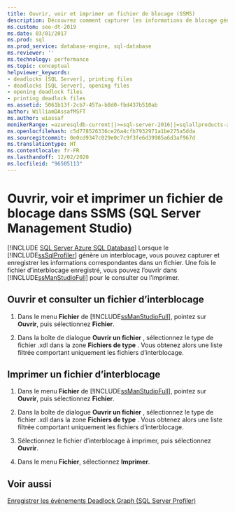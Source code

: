 ```yaml
---
title: Ouvrir, voir et imprimer un fichier de blocage (SSMS)
description: Découvrez comment capturer les informations de blocage générées par SQL Server Profiler et les afficher dans SQL Server Management Studio.
ms.custom: seo-dt-2019
ms.date: 03/01/2017
ms.prod: sql
ms.prod_service: database-engine, sql-database
ms.reviewer: ''
ms.technology: performance
ms.topic: conceptual
helpviewer_keywords:
- deadlocks [SQL Server], printing files
- deadlocks [SQL Server], opening files
- opening deadlock files
- printing deadlock files
ms.assetid: 5061b13f-2cb7-457a-b8d0-fbd437b510ab
author: WilliamDAssafMSFT
ms.author: wiassaf
monikerRange: =azuresqldb-current||>=sql-server-2016||=sqlallproducts-allversions||>=sql-server-linux-2017||=azuresqldb-mi-current
ms.openlocfilehash: c5d778526336ce26a4cfb7932971a1be275a5dda
ms.sourcegitcommit: 0e0cd9347c029e0c7c9f3fe6d39985a6d3af967d
ms.translationtype: HT
ms.contentlocale: fr-FR
ms.lasthandoff: 12/02/2020
ms.locfileid: "96505113"
---
```

# <a name="open-view-and-print-a-deadlock-file-in-sql-server-management-studio-ssms"></a>Ouvrir, voir et imprimer un fichier de blocage dans SSMS (SQL Server Management Studio)

[!INCLUDE [SQL Server Azure SQL Database](../../includes/applies-to-version/sql-asdb.md)]
  Lorsque le [!INCLUDE[ssSqlProfiler](../../includes/sssqlprofiler-md.md)] génère un interblocage, vous pouvez capturer et enregistrer les informations correspondantes dans un fichier. Une fois le fichier d’interblocage enregistré, vous pouvez l’ouvrir dans [!INCLUDE[ssManStudioFull](../../includes/ssmanstudiofull-md.md)] pour le consulter ou l’imprimer.  
  
## <a name="open-and-view-a-deadlock-file"></a>Ouvrir et consulter un fichier d’interblocage  
  
1. Dans le menu **Fichier** de [!INCLUDE[ssManStudioFull](../../includes/ssmanstudiofull-md.md)], pointez sur **Ouvrir**, puis sélectionnez **Fichier**.  
  
2. Dans la boîte de dialogue **Ouvrir un fichier** , sélectionnez le type de fichier .xdl dans la zone **Fichiers de type** . Vous obtenez alors une liste filtrée comportant uniquement les fichiers d’interblocage.  
  
## <a name="print-a-deadlock-file"></a>Imprimer un fichier d’interblocage  
  
1. Dans le menu **Fichier** de [!INCLUDE[ssManStudioFull](../../includes/ssmanstudiofull-md.md)], pointez sur **Ouvrir**, puis sélectionnez **Fichier**.  
  
2. Dans la boîte de dialogue **Ouvrir un fichier** , sélectionnez le type de fichier .xdl dans la zone **Fichiers de type** . Vous obtenez alors une liste filtrée comportant uniquement les fichiers d’interblocage.  
  
3. Sélectionnez le fichier d’interblocage à imprimer, puis sélectionnez **Ouvrir**.  
  
4. Dans le menu **Fichier**, sélectionnez **Imprimer**.  
  
## <a name="see-also"></a>Voir aussi  
 [Enregistrer les événements Deadlock Graph &#40;SQL Server Profiler&#41;](../../relational-databases/performance/save-deadlock-graphs-sql-server-profiler.md)  
  
  
